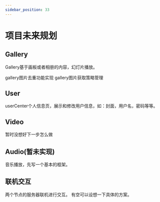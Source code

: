 ```yaml
---
sidebar_position: 33
---
```


# 项目未来规划

## Gallery

Gallery基于画板或者相册的内容，幻灯片播放。

gallery图片去重功能实现
gallery图片获取策略管理


## User
userCenter个人信息页，展示和修改用户信息，如：封面，用户名，密码等等。

## Video
暂时没想好下一步怎么做

## Audio(暂未实现)

音乐播放，先写一个基本的框架。


## 联机交互

两个节点的服务器联机进行交互。
有空可以设想一下具体的方案。





